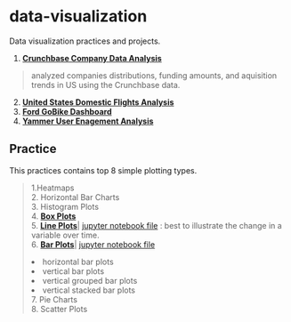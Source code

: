 # data-visualization
Data visualization practices and projects.  
1. [**Crunchbase Company Data Analysis**](https://github.com/YuexiSC/data-visualization/tree/master/crunchbase_data_analysis)  
> analyzed companies distributions, funding amounts, and aquisition trends in US using the Crunchbase data.      
2. [**United States Domestic Flights Analysis**](https://github.com/YuexiSC/data-visualization/tree/master/flights_data_visualization)   
3. [**Ford GoBike Dashboard**](https://github.com/YuexiSC/data-visualization/tree/master/ford_gobike)   
4. [**Yammer User Enagement Analysis**]()

## Practice 
This practices contains top 8 simple plotting types.  
> 1.Heatmaps  
> 2. Horizontal Bar Charts   
> 3. Histogram Plots   
> 4. [**Box Plots**](https://github.com/YuexiSC/data-visualization/blob/master/Box_Plots.ipynb)    
> 5.  [**Line Plots**](http://nbviewer.jupyter.org/github/YuexiSC/data-visualization/blob/master/Line_Plots.ipynb)| [jupyter notebook file](https://github.com/YuexiSC/data-visualization/blob/master/Line_Plots.ipynb) :    best to illustrate the change in a variable over time.  
> 6.  [**Bar Plots**](http://nbviewer.jupyter.org/github/YuexiSC/data-visualization/blob/master/Bar_Plots.ipynb)| [jupyter notebook file](https://github.com/YuexiSC/data-visualization/blob/master/Bar_Plots.ipynb)  
      <li> horizontal bar plots  
      <li> vertical bar plots  
      <li> vertical grouped bar plots  
      <li> vertical stacked bar plots   
> 7. Pie Charts  
> 8. Scatter Plots  
